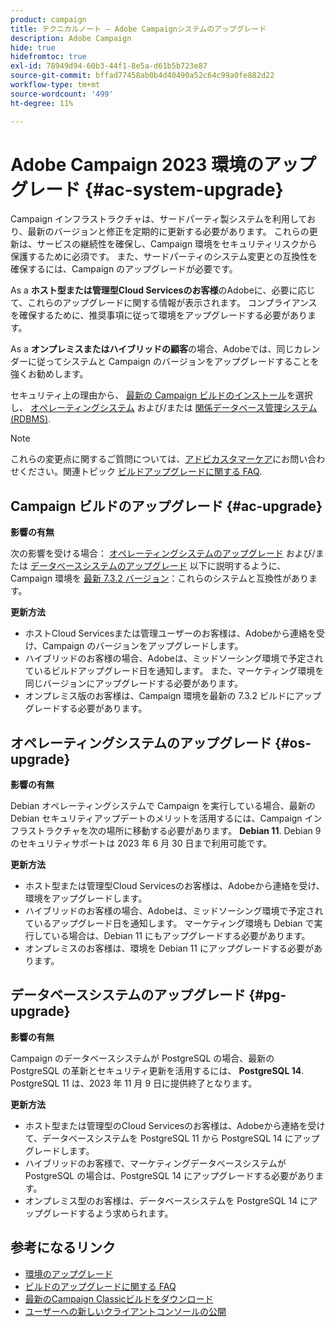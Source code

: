 ```yaml
---
product: campaign
title: テクニカルノート — Adobe Campaignシステムのアップグレード
description: Adobe Campaign
hide: true
hidefromtoc: true
exl-id: 78949d94-60b3-44f1-8e5a-d61b5b723e87
source-git-commit: bffad77458ab0b4d40490a52c64c99a0fe882d22
workflow-type: tm+mt
source-wordcount: '499'
ht-degree: 11%

---
```


# Adobe Campaign 2023 環境のアップグレード {#ac-system-upgrade}

Campaign インフラストラクチャは、サードパーティ製システムを利用しており、最新のバージョンと修正を定期的に更新する必要があります。 これらの更新は、サービスの継続性を確保し、Campaign 環境をセキュリティリスクから保護するために必須です。 また、サードパーティのシステム変更との互換性を確保するには、Campaign のアップグレードが必要です。

As a **ホスト型または管理型Cloud Servicesのお客様**&#x200B;のAdobeに、必要に応じて、これらのアップグレードに関する情報が表示されます。 コンプライアンスを確保するために、推奨事項に従って環境をアップグレードする必要があります。

As a **オンプレミスまたはハイブリッドの顧客**&#x200B;の場合、Adobeでは、同じカレンダーに従ってシステムと Campaign のバージョンをアップグレードすることを強くお勧めします。

セキュリティ上の理由から、 [最新の Campaign ビルドのインストール](#ac-upgrade)を選択し、 [オペレーティングシステム](#os-upgrade) および/または [関係データベース管理システム (RDBMS)](#pg-upgrade).

>[!NOTE]
>
>これらの変更点に関するご質問については、[アドビカスタマーケア](https://helpx.adobe.com/jp/enterprise/admin-guide.html/enterprise/using/support-for-experience-cloud.ug.html)にお問い合わせください。関連トピック [ビルドアップグレードに関する FAQ](../../platform/using/faq-build-upgrade.md).

## Campaign ビルドのアップグレード {#ac-upgrade}

**影響の有無**

次の影響を受ける場合： [オペレーティングシステムのアップグレード](#os-upgrade) および/または [データベースシステムのアップグレード](#pg-upgrade) 以下に説明するように、Campaign 環境を [最新 7.3.2 バージョン](../../rn/using/latest-release.md#release-7-3-2)：これらのシステムと互換性があります。

**更新方法**

* ホストCloud Servicesまたは管理ユーザーのお客様は、Adobeから連絡を受け、Campaign のバージョンをアップグレードします。
* ハイブリッドのお客様の場合、Adobeは、ミッドソーシング環境で予定されているビルドアップグレード日を通知します。 また、マーケティング環境を同じバージョンにアップグレードする必要があります。
* オンプレミス版のお客様は、Campaign 環境を最新の 7.3.2 ビルドにアップグレードする必要があります。


## オペレーティングシステムのアップグレード {#os-upgrade}

**影響の有無**

Debian オペレーティングシステムで Campaign を実行している場合、最新の Debian セキュリティアップデートのメリットを活用するには、Campaign インフラストラクチャを次の場所に移動する必要があります。 **Debian 11**. Debian 9 のセキュリティサポートは 2023 年 6 月 30 日まで利用可能です。

**更新方法**

* ホスト型または管理型Cloud Servicesのお客様は、Adobeから連絡を受け、環境をアップグレードします。
* ハイブリッドのお客様の場合、Adobeは、ミッドソーシング環境で予定されているアップグレード日を通知します。 マーケティング環境も Debian で実行している場合は、Debian 11 にもアップグレードする必要があります。
* オンプレミスのお客様は、環境を Debian 11 にアップグレードする必要があります。

## データベースシステムのアップグレード {#pg-upgrade}

**影響の有無**

Campaign のデータベースシステムが PostgreSQL の場合、最新の PostgreSQL の革新とセキュリティ更新を活用するには、 **PostgreSQL 14**. PostgreSQL 11 は、2023 年 11 月 9 日に提供終了となります。

**更新方法**

* ホスト型または管理型のCloud Servicesのお客様は、Adobeから連絡を受けて、データベースシステムを PostgreSQL 11 から PostgreSQL 14 にアップグレードします。
* ハイブリッドのお客様で、マーケティングデータベースシステムが PostgreSQL の場合は、PostgreSQL 14 にアップグレードする必要があります。
* オンプレミス型のお客様は、データベースシステムを PostgreSQL 14 にアップグレードするよう求められます。


## 参考になるリンク

* [環境のアップグレード](../../production/using/build-upgrade.md)
* [ビルドのアップグレードに関する FAQ](../../platform/using/faq-build-upgrade.md)
* [最新のCampaign Classicビルドをダウンロード](https://experience.adobe.com/#/downloads/content/software-distribution/ja/campaign.html)
* [ユーザーへの新しいクライアントコンソールの公開](../../installation/using/client-console-availability-for-windows.md)
